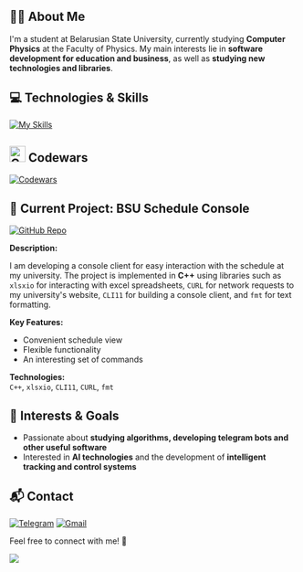 ## 🧑‍🎓 About Me
I'm a student at Belarusian State University, currently studying **Computer Physics** at the Faculty of Physics. My main interests lie in **software development for education and business**, as well as **studying new technologies and libraries**.
## 💻 Technologies & Skills
[![My Skills](https://skillicons.dev/icons?i=cpp,c,python,sqlite,mysql,git)](https://skillicons.dev)
## <img src="https://cdn.simpleicons.org/codewars/B1361E" width="28" alt="Codewars Logo" />  Codewars

[![Codewars](https://codewars-stats-ignacio-cuadra.vercel.app/?username=Krasnovvvvv&theme=dark)](https://www.codewars.com/users/Krasnovvvvv)

## 🚧 Current Project: BSU Schedule Console

[![GitHub Repo](https://img.shields.io/badge/GitHub_Repo-222222?logo=github&logoColor=white&style=flat-square)](https://github.com/Krasnovvvvv/BSU-schedule-console)

**Description:**  

I am developing a console client for easy interaction with the schedule at my university. The project is implemented in **C++** using libraries such as `xlsxio` for interacting with excel spreadsheets, `CURL` for network requests to my university's website, `CLI11` for building a console client, and `fmt` for text formatting.

**Key Features:**
- Сonvenient schedule view
- Flexible functionality
- An interesting set of commands

**Technologies:**  
`C++`, `xlsxio`, `CLI11`, `CURL`, `fmt`

## 🎯 Interests & Goals
- Passionate about **studying algorithms, developing telegram bots and other useful software**
- Interested in **AI technologies** and the development of **intelligent tracking and control systems**
## 📬 Contact
[![Telegram](https://img.shields.io/badge/Telegram-2CA5E0?style=for-the-badge&logo=telegram&logoColor=white)](https://t.me/smokex_official) [![Gmail](https://img.shields.io/badge/Gmail-D14836?style=for-the-badge&logo=gmail&logoColor=white)](mailto:smokexbeatzz@gmail.com)

Feel free to connect with me! 🚀

![](https://komarev.com/ghpvc/?username=Krasnovvvvv&style=for-the-badge)

